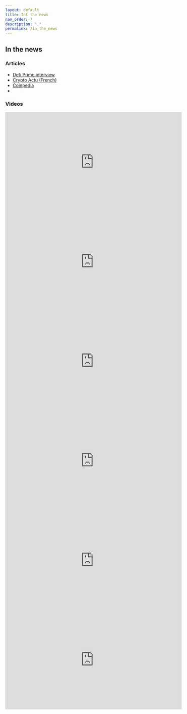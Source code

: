 ```yaml
---
layout: default
title: Int the news
nav_order: 7
description: "."
permalink: /in_the_news
---
```


## In the news

### Articles

* [Defi Prime interview](https://defiprime.com/nft20)
* [Crypto Actu (French)](https://cryptoactu.com/plateforme-nft20-dex-jetons-nft/)
* [Coinpedia](https://coinpedia.org/news/analyst-predicts-nft20s-explosion/)
* 


### Videos

<iframe width="560" height="315" src="https://www.youtube.com/embed/snSlE-sk6jk" frameborder="0" allow="accelerometer; autoplay; clipboard-write; encrypted-media; gyroscope; picture-in-picture" allowfullscreen></iframe>

<iframe width="560" height="315" src="https://www.youtube.com/embed/jIzfB3g_Hyg" frameborder="0" allow="accelerometer; autoplay; clipboard-write; encrypted-media; gyroscope; picture-in-picture" allowfullscreen></iframe>

<iframe width="560" height="315" src="https://www.youtube.com/embed/5hTalqwN9l8" frameborder="0" allow="accelerometer; autoplay; clipboard-write; encrypted-media; gyroscope; picture-in-picture" allowfullscreen></iframe>

<iframe width="560" height="315" src="https://www.youtube.com/embed/FXWjsrP6xnU" frameborder="0" allow="accelerometer; autoplay; clipboard-write; encrypted-media; gyroscope; picture-in-picture" allowfullscreen></iframe>

<iframe width="560" height="315" src="https://www.youtube.com/embed/MR0WYokZneU" frameborder="0" allow="accelerometer; autoplay; clipboard-write; encrypted-media; gyroscope; picture-in-picture" allowfullscreen></iframe>

<iframe width="560" height="315" src="https://www.youtube.com/embed/hJRTOu_PKMk" frameborder="0" allow="accelerometer; autoplay; clipboard-write; encrypted-media; gyroscope; picture-in-picture" allowfullscreen></iframe>
